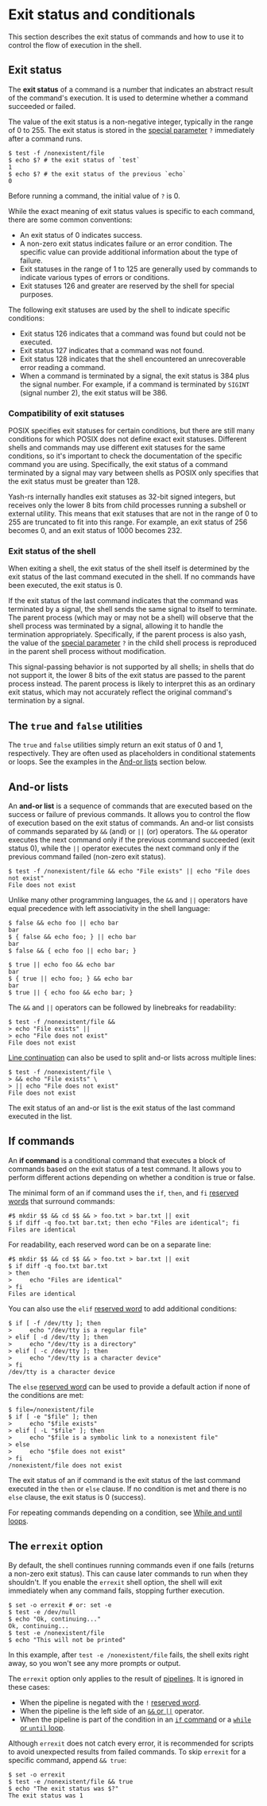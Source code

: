 # Exit status and conditionals

This section describes the exit status of commands and how to use it to control the flow of execution in the shell.

## Exit status

The **exit status** of a command is a number that indicates an abstract result of the command's execution. It is used to determine whether a command succeeded or failed.

The value of the exit status is a non-negative integer, typically in the range of 0 to 255. The exit status is stored in the [special parameter] `?` immediately after a command runs.

```shell
$ test -f /nonexistent/file
$ echo $? # the exit status of `test`
1
$ echo $? # the exit status of the previous `echo`
0
```

Before running a command, the initial value of `?` is 0.

While the exact meaning of exit status values is specific to each command, there are some common conventions:

- An exit status of 0 indicates success.
- A non-zero exit status indicates failure or an error condition. The specific value can provide additional information about the type of failure.
- Exit statuses in the range of 1 to 125 are generally used by commands to indicate various types of errors or conditions.
- Exit statuses 126 and greater are reserved by the shell for special purposes.

The following exit statuses are used by the shell to indicate specific conditions:

- Exit status 126 indicates that a command was found but could not be executed.
- Exit status 127 indicates that a command was not found.
- Exit status 128 indicates that the shell encountered an unrecoverable error reading a command.
- When a command is terminated by a signal, the exit status is 384 plus the signal number. For example, if a command is terminated by `SIGINT` (signal number 2), the exit status will be 386.

### Compatibility of exit statuses

POSIX specifies exit statuses for certain conditions, but there are still many conditions for which POSIX does not define exact exit statuses. Different shells and commands may use different exit statuses for the same conditions, so it's important to check the documentation of the specific command you are using. Specifically, the exit status of a command terminated by a signal may vary between shells as POSIX only specifies that the exit status must be greater than 128.

Yash-rs internally handles exit statuses as 32-bit signed integers, but receives only the lower 8 bits from child processes running a subshell or external utility. This means that exit statuses that are not in the range of 0 to 255 are truncated to fit into this range. For example, an exit status of 256 becomes 0, and an exit status of 1000 becomes 232.

### Exit status of the shell

When exiting a shell, the exit status of the shell itself is determined by the exit status of the last command executed in the shell. If no commands have been executed, the exit status is 0.

If the exit status of the last command indicates that the command was terminated by a signal, the shell sends the same signal to itself to terminate. The parent process (which may or may not be a shell) will observe that the shell process was terminated by a signal, allowing it to handle the termination appropriately. Specifically, if the parent process is also yash, the value of the [special parameter] `?` in the child shell process is reproduced in the parent shell process without modification.

This signal-passing behavior is not supported by all shells; in shells that do not support it, the lower 8 bits of the exit status are passed to the parent process instead. The parent process is likely to interpret this as an ordinary exit status, which may not accurately reflect the original command's termination by a signal.

## The `true` and `false` utilities

The `true` and `false` utilities simply return an exit status of 0 and 1, respectively. They are often used as placeholders in conditional statements or loops. See the examples in the [And-or lists](#and-or-lists) section below.

<!-- TODO: ## The `test` utility -->
<!-- TODO: ## The double bracket command -->

## And-or lists

An **and-or list** is a sequence of commands that are executed based on the success or failure of previous commands. It allows you to control the flow of execution based on the exit status of commands.
An and-or list consists of commands separated by `&&` (and) or `||` (or) operators. The `&&` operator executes the next command only if the previous command succeeded (exit status 0), while the `||` operator executes the next command only if the previous command failed (non-zero exit status).

```shell
$ test -f /nonexistent/file && echo "File exists" || echo "File does not exist"
File does not exist
```

Unlike many other programming languages, the `&&` and `||` operators have equal precedence with left associativity in the shell language:

```shell
$ false && echo foo || echo bar
bar
$ { false && echo foo; } || echo bar
bar
$ false && { echo foo || echo bar; }
```

```shell
$ true || echo foo && echo bar
bar
$ { true || echo foo; } && echo bar
bar
$ true || { echo foo && echo bar; }
```

The `&&` and `||` operators can be followed by linebreaks for readability:

```shell
$ test -f /nonexistent/file &&
> echo "File exists" ||
> echo "File does not exist"
File does not exist
```

[Line continuation](../words/quoting.md#line-continuation) can also be used to split and-or lists across multiple lines:

```shell
$ test -f /nonexistent/file \
> && echo "File exists" \
> || echo "File does not exist"
File does not exist
```

The exit status of an and-or list is the exit status of the last command executed in the list.

## If commands

An **if command** is a conditional command that executes a block of commands based on the exit status of a test command. It allows you to perform different actions depending on whether a condition is true or false.

The minimal form of an if command uses the `if`, `then`, and `fi` [reserved words] that surround commands:

```shell,hidelines=#
#$ mkdir $$ && cd $$ && > foo.txt > bar.txt || exit
$ if diff -q foo.txt bar.txt; then echo "Files are identical"; fi
Files are identical
```

For readability, each reserved word can be on a separate line:

```shell,hidelines=#
#$ mkdir $$ && cd $$ && > foo.txt > bar.txt || exit
$ if diff -q foo.txt bar.txt
> then
>     echo "Files are identical"
> fi
Files are identical
```

You can also use the `elif` [reserved word] to add additional conditions:

```shell
$ if [ -f /dev/tty ]; then
>     echo "/dev/tty is a regular file"
> elif [ -d /dev/tty ]; then
>     echo "/dev/tty is a directory"
> elif [ -c /dev/tty ]; then
>     echo "/dev/tty is a character device"
> fi
/dev/tty is a character device
```

The `else` [reserved word] can be used to provide a default action if none of the conditions are met:

```shell
$ file=/nonexistent/file
$ if [ -e "$file" ]; then
>     echo "$file exists"
> elif [ -L "$file" ]; then
>     echo "$file is a symbolic link to a nonexistent file"
> else
>     echo "$file does not exist"
> fi
/nonexistent/file does not exist
```

The exit status of an if command is the exit status of the last command executed in the `then` or `else` clause. If no condition is met and there is no `else` clause, the exit status is 0 (success).

For repeating commands depending on a condition, see [While and until loops](loops.md#while-and-until-loops).

## The `errexit` option

By default, the shell continues running commands even if one fails (returns a non-zero exit status). This can cause later commands to run when they shouldn't. If you enable the `errexit` shell option, the shell will exit immediately when any command fails, stopping further execution.

```shell
$ set -o errexit # or: set -e
$ test -e /dev/null
$ echo "Ok, continuing..."
Ok, continuing...
$ test -e /nonexistent/file
$ echo "This will not be printed"
```

In this example, after `test -e /nonexistent/file` fails, the shell exits right away, so you won't see any more prompts or output.

The `errexit` option only applies to the result of [pipelines](pipelines.md). It is ignored in these cases:

- When the pipeline is negated with the `!` [reserved word].
- When the pipeline is the left side of an [`&&` or `||`](#and-or-lists) operator.
- When the pipeline is part of the condition in an [`if` command](#if-commands) or a [`while` or `until` loop](loops.md#while-and-until-loops).

Although `errexit` does not catch every error, it is recommended for scripts to avoid unexpected results from failed commands. To skip `errexit` for a specific command, append `&& true`:

```shell
$ set -o errexit
$ test -e /nonexistent/file && true
$ echo "The exit status was $?"
The exit status was 1
```

<!-- TODO: ## The `errerturn` option -->

[reserved word]: ../words/keywords.md
[reserved words]: ../words/keywords.md
[special parameter]: ../parameters/special.md
